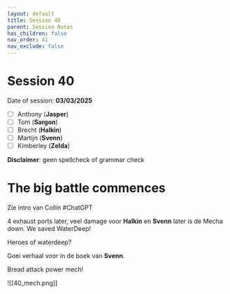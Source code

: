 ```yaml
---
layout: default
title: Session 40
parent: Session Notes
has_children: false
nav_order: 41
nav_exclude: false
---
```

# Session 40
Date of session: **03/03/2025**

- [ ] Anthony (**Jasper**)
- [ ] Tom (**Sargon**)
- [ ] Brecht (**Halkin**)
- [ ] Martijn (**Svenn**)
- [ ] Kimberley (**Zelda**)

**Disclaimer**: geen spellcheck of grammar check
# The big battle commences

Zie intro van Collin #ChatGPT 

4 exhaust ports later, veel damage voor **Halkin** en **Svenn** later is de Mecha down.
We saved WaterDeep!

Heroes of waterdeep?

Goei verhaal voor in de boek van **Svenn**.

Bread attack power mech!

![[40_mech.png]]



